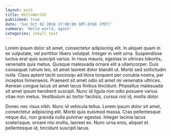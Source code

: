 ```yaml
---
layout: post
title: HelloWorld2
published: true
date: 'Sun Oct 02 2016 17:00:00 GMT-0700 (PDT)'
summary: 'Hello world, again'
categories: jekyll test
---
```

Lorem ipsum dolor sit amet, consectetur adipiscing elit. In aliquet quam in ex vulputate, vel porttitor libero volutpat. Integer in velit urna. Suspendisse luctus erat quis suscipit varius. In risus mauris, egestas in ultrices lobortis, venenatis quis metus. Quisque malesuada ornare elit a ullamcorper. Duis consequat rutrum leo, sit amet laoreet dolor blandit ut. Morbi sed sollicitudin nulla. Class aptent taciti sociosqu ad litora torquent per conubia nostra, per inceptos himenaeos. Praesent sit amet odio sit amet mi venenatis ultrices. Aenean congue lacus sit amet lacus finibus tincidunt. Phasellus malesuada sit amet ipsum hendrerit suscipit. Nunc id ligula non odio posuere varius vitae non metus. Vestibulum ac tortor facilisis, cursus nisi id, mollis dolor.

Donec nec risus nibh. Nunc id vehicula tellus. Lorem ipsum dolor sit amet, consectetur adipiscing elit. Morbi quis euismod massa. Cras pellentesque neque dui, non gravida nulla pulvinar egestas. Integer lacinia lacus scelerisque, ornare nisi mollis, laoreet ex. Nunc urna eros, aliquet et pellentesque id, tincidunt suscipit lacus.